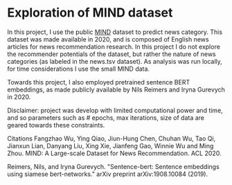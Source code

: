 # Exploration of MIND dataset 
In this project, I use the public [MIND](https://msnews.github.io/) dataset to predict news category. This dataset was made available in 2020, and is composed of English news articles for news recommendation research. In this project I do not explore the recommender potentials of the dataset, but rather the nature of news categories (as labeled in the news.tsv dataset). As analysis was run locally, for time considerations I use the small MIND data. 

Towards this project, I also employed pretrained sentence BERT embeddings, as made publicly available by Nils Reimers and Iryna Gurevych in 2020. 

Disclaimer: project was develop with limited computational power and time, and so parameters such as # epochs, max iterations, size of data are geared towards these constraints. 

Citations 
Fangzhao Wu, Ying Qiao, Jiun-Hung Chen, Chuhan Wu, Tao Qi, Jianxun Lian, Danyang Liu, Xing Xie, Jianfeng Gao, Winnie Wu and Ming Zhou. MIND: A Large-scale Dataset for News Recommendation. ACL 2020.

Reimers, Nils, and Iryna Gurevych. "Sentence-bert: Sentence embeddings using siamese bert-networks." arXiv preprint arXiv:1908.10084 (2019).
